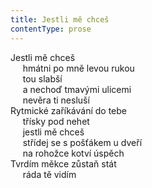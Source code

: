 ```yaml
---
title: Jestli mě chceš
contentType: prose
---
```


<section>

Jestli mě chceš  
     hmátni po mně levou rukou  
     tou slabší  
     a nechoď tmavými ulicemi  
     nevěra ti nesluší  
Rytmické zaříkávání do tebe  
     třísky pod nehet  
     jestli mě chceš  
     střídej se s pošťákem u dveří  
     na rohožce kotví úspěch  
Tvrdím měkce zůstaň stát  
     ráda tě vidím

</section>
